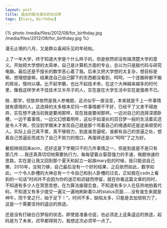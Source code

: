 ```yaml
---
layout: post
title: 遥远的路与漫长的白日梦
tags: [Diary, Birthday]
---
```


{% photo /media/files/2012/08/for_birthday.jpg /media/files/2012/08/for_birthday.jpg %}

漫无止境的八月，又是群众喜闻乐见的年经帖。

上了一年大学，终于知道大学是个什么样子的，但是依然却没有搞清楚大学的意义。开始把大学想的太简单，自己是计算机方面的专业，总以为只是敲代码与研究电脑，最后还是不擅长的数学恶心着了我。后来又把大学想的太复杂，想目标是嘛，想理想是嘛，结果连自己自己脚下的东西都没看到，呵呵，一个连搬砖都不搬的屌丝，情何以堪。比不起学霸，也比不起技术帝，在这个大神越来越多的时代里，像我这样学术不佳技术又半吊子的人，实在是在大学生活中实在是蛋疼不已。

挫...那学，但放弃依然是我人参难题，这点似乎一直没变，本来就是干上一件事情就有感情的人，这选择的太多根本尼玛一件事情都干不好，已经干了又舍不得放弃，实在想不通当初我是要闹那样，现在我是要闹那样。一边对自己的选择深感卧槽，一边干着事情，一边又幻想着明年，这似乎如漫长的百日梦一般的生活着实还是令人不爽，但没到学期末才发现自己就是那个骂着自己的境遇却还是逆来顺受的人。实际上自己真不累，真不够努力，到底谁苦逼呢，谁都有自己的苦逼之处，想着自己苦逼反而成为了自己不努力的借口，再蛋碎还是以“呵呵”了之为好。

暑假继续回来acm，还好这是下学期只干的几件事情之一，但是到底是不是只有那几件.....我还真真切切地需要执行力，每每望着众菊苣强力的手速，做题快速的思路，实在是让我又回到那个夏天和起立一起挨mary批的时候，我只能说自己懒，2010年，没努力够，自己最后没有一个好的结果，之后依然如此，数学如此。一个令人卧槽的大神总有一个令自己和别人卧槽的过去，正如我在csdn上看到的一句话“时间并不会因为你的迷茫和迟疑而停留，就在你看这篇文章的同时，不知道有多少人在冥思苦想，在为算法废寝忘食，不知道有多少人在狂热地拍着代码，不知道又有多少提交一遍又一遍地刷新着OJ的status页面……没有谁生来就是神牛，而千里之行，始于足下！”，时间不多，缺陷太多，只能是去加倍努力了，这是一个需要坚持的遥远的旅途。    

还是没有打破白日梦般的状态，即使是准备仓促，也必须走上这条遥远的旅途，起码是为了未来，迟早都得努力，我想这次必须早一点了。
